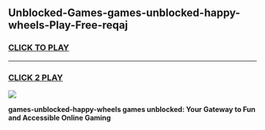 
## Unblocked-Games-games-unblocked-happy-wheels-Play-Free-reqaj
<h3>
<a href="https://premium76.site?title=games-unblocked-happy-wheels&ref=21A">CLICK TO PLAY</a></h3>
<hr>

<h3>
<a href="https://premium76.site?title=games-unblocked-happy-wheels&ref=21A">CLICK 2 PLAY</a>
  
</h3>

<a href="https://premium76.site?title=games-unblocked-happy-wheels&ref=21A"><img src="https://clearcache.store/games.png"></a>


**games-unblocked-happy-wheels games unblocked: Your Gateway to Fun and Accessible Online Gaming**
